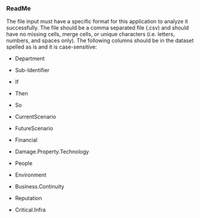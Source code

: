
### ReadMe

The file input must have a specific format for this application to analyze it successfully. The file should be a comma separated file (.csv) and should have no missing cells, merge cells, or unique characters (i.e. letters, numbers, and spaces only). The following columns should be in the dataset spelled as is and it is case-sensitive:
 
+ Department

+ Sub-Identifier
+ If
+ Then
+ So

+ CurrentScenario
+ FutureScenario

+ Financial
+ Damage.Property.Technology
+ People
+ Environment
+ Business.Continuity
+ Reputation
+ Critical.Infra


